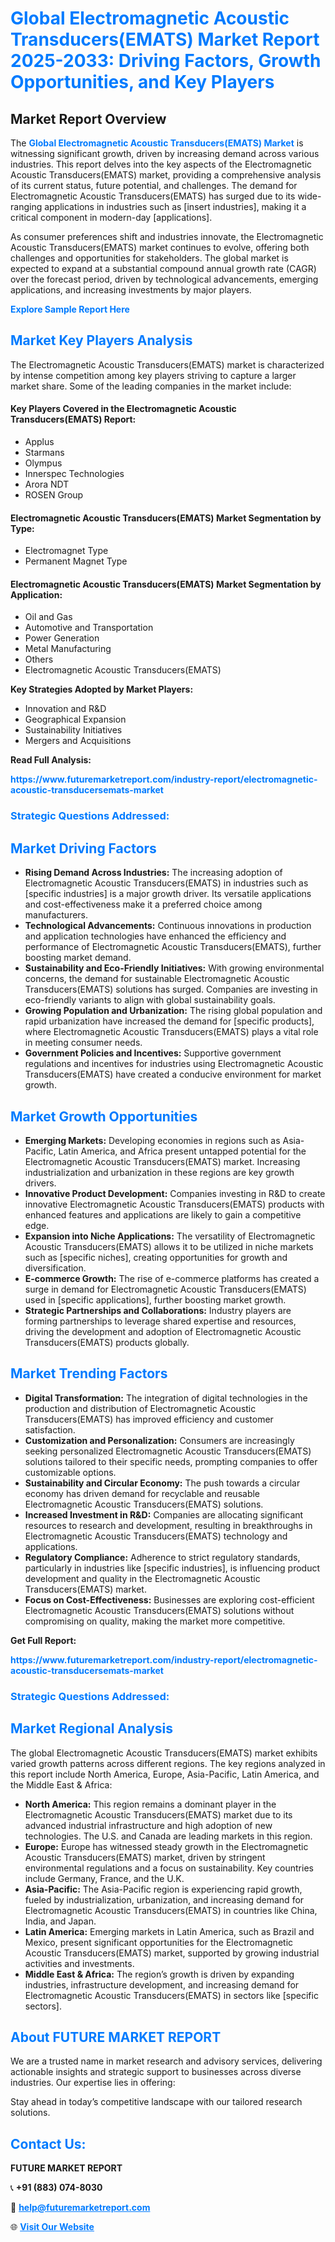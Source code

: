 <h1 style="color: #007BFF;">Global Electromagnetic Acoustic Transducers(EMATS) Market Report 2025-2033: Driving Factors, Growth Opportunities, and Key Players</h1>

<section id="overview">
<h2>Market Report Overview</h2>
<p>The <a href="https://www.futuremarketreport.com/industry-report/electromagnetic-acoustic-transducersemats-market" style="color: #007BFF; text-decoration: none;"><strong>Global Electromagnetic Acoustic Transducers(EMATS) Market</strong></a> is witnessing significant growth, driven by increasing demand across various industries. This report delves into the key aspects of the Electromagnetic Acoustic Transducers(EMATS) market, providing a comprehensive analysis of its current status, future potential, and challenges. The demand for Electromagnetic Acoustic Transducers(EMATS) has surged due to its wide-ranging applications in industries such as [insert industries], making it a critical component in modern-day [applications].</p>
<p>As consumer preferences shift and industries innovate, the Electromagnetic Acoustic Transducers(EMATS) market continues to evolve, offering both challenges and opportunities for stakeholders. The global market is expected to expand at a substantial compound annual growth rate (CAGR) over the forecast period, driven by technological advancements, emerging applications, and increasing investments by major players.</p>
</section>

<section id="overview">
<p><a href="https://www.futuremarketreport.com/request-sample/reportId=124407" style="color: #007BFF; text-decoration: none;"><strong>Explore Sample Report Here</strong></a></p>
</section>

<section id="key-players">
<h2 style="color: #007BFF;">Market Key Players Analysis</h2>
<p>The Electromagnetic Acoustic Transducers(EMATS) market is characterized by intense competition among key players striving to capture a larger market share. Some of the leading companies in the market include:</p>
<h4>Key Players Covered in the Electromagnetic Acoustic Transducers(EMATS) Report:</h4>
<ul><li>Applus</li><li>Starmans</li><li>Olympus</li><li>Innerspec Technologies</li><li>Arora NDT</li><li>ROSEN Group</li></ul>
<h4>Electromagnetic Acoustic Transducers(EMATS) Market Segmentation by Type:</h4>
<ul><li>Electromagnet Type</li><li>Permanent Magnet Type</li></ul>

<h4>Electromagnetic Acoustic Transducers(EMATS) Market Segmentation by Application:</h4>
<ul><li>Oil and Gas</li><li>Automotive and Transportation</li><li>Power Generation</li><li>Metal Manufacturing</li><li>Others</li><li>Electromagnetic Acoustic Transducers(EMATS)</li></ul>
<p><strong>Key Strategies Adopted by Market Players:</strong></p>
<ul>
<li>Innovation and R&D</li>
<li>Geographical Expansion</li>
<li>Sustainability Initiatives</li>
<li>Mergers and Acquisitions</li>
</ul>
</section>

<section>
<p><strong>Read Full Analysis: </strong></p><a href="https://www.futuremarketreport.com/industry-report/electromagnetic-acoustic-transducersemats-market" style="color: #007BFF; text-decoration: none;"><strong>https://www.futuremarketreport.com/industry-report/electromagnetic-acoustic-transducersemats-market</strong></a>
<h3 style="color: #007BFF;">Strategic Questions Addressed:</h3>
</section>

<section id="driving-factors">
<h2 style="color: #007BFF;">Market Driving Factors</h2>
<ul>
<li><strong>Rising Demand Across Industries:</strong> The increasing adoption of Electromagnetic Acoustic Transducers(EMATS) in industries such as [specific industries] is a major growth driver. Its versatile applications and cost-effectiveness make it a preferred choice among manufacturers.</li>
<li><strong>Technological Advancements:</strong> Continuous innovations in production and application technologies have enhanced the efficiency and performance of Electromagnetic Acoustic Transducers(EMATS), further boosting market demand.</li>
<li><strong>Sustainability and Eco-Friendly Initiatives:</strong> With growing environmental concerns, the demand for sustainable Electromagnetic Acoustic Transducers(EMATS) solutions has surged. Companies are investing in eco-friendly variants to align with global sustainability goals.</li>
<li><strong>Growing Population and Urbanization:</strong> The rising global population and rapid urbanization have increased the demand for [specific products], where Electromagnetic Acoustic Transducers(EMATS) plays a vital role in meeting consumer needs.</li>
<li><strong>Government Policies and Incentives:</strong> Supportive government regulations and incentives for industries using Electromagnetic Acoustic Transducers(EMATS) have created a conducive environment for market growth.</li>
</ul>
</section>

<section id="growth-opportunities">
<h2 style="color: #007BFF;">Market Growth Opportunities</h2>
<ul>
<li><strong>Emerging Markets:</strong> Developing economies in regions such as Asia-Pacific, Latin America, and Africa present untapped potential for the Electromagnetic Acoustic Transducers(EMATS) market. Increasing industrialization and urbanization in these regions are key growth drivers.</li>
<li><strong>Innovative Product Development:</strong> Companies investing in R&D to create innovative Electromagnetic Acoustic Transducers(EMATS) products with enhanced features and applications are likely to gain a competitive edge.</li>
<li><strong>Expansion into Niche Applications:</strong> The versatility of Electromagnetic Acoustic Transducers(EMATS) allows it to be utilized in niche markets such as [specific niches], creating opportunities for growth and diversification.</li>
<li><strong>E-commerce Growth:</strong> The rise of e-commerce platforms has created a surge in demand for Electromagnetic Acoustic Transducers(EMATS) used in [specific applications], further boosting market growth.</li>
<li><strong>Strategic Partnerships and Collaborations:</strong> Industry players are forming partnerships to leverage shared expertise and resources, driving the development and adoption of Electromagnetic Acoustic Transducers(EMATS) products globally.</li>
</ul>
</section>

<section id="trending-factors">
<h2 style="color: #007BFF;">Market Trending Factors</h2>
<ul>
<li><strong>Digital Transformation:</strong> The integration of digital technologies in the production and distribution of Electromagnetic Acoustic Transducers(EMATS) has improved efficiency and customer satisfaction.</li>
<li><strong>Customization and Personalization:</strong> Consumers are increasingly seeking personalized Electromagnetic Acoustic Transducers(EMATS) solutions tailored to their specific needs, prompting companies to offer customizable options.</li>
<li><strong>Sustainability and Circular Economy:</strong> The push towards a circular economy has driven demand for recyclable and reusable Electromagnetic Acoustic Transducers(EMATS) solutions.</li>
<li><strong>Increased Investment in R&D:</strong> Companies are allocating significant resources to research and development, resulting in breakthroughs in Electromagnetic Acoustic Transducers(EMATS) technology and applications.</li>
<li><strong>Regulatory Compliance:</strong> Adherence to strict regulatory standards, particularly in industries like [specific industries], is influencing product development and quality in the Electromagnetic Acoustic Transducers(EMATS) market.</li>
<li><strong>Focus on Cost-Effectiveness:</strong> Businesses are exploring cost-efficient Electromagnetic Acoustic Transducers(EMATS) solutions without compromising on quality, making the market more competitive.</li>
</ul>
</section>

<section>
<p><strong>Get Full Report: </strong></p><a href="https://www.futuremarketreport.com/industry-report/electromagnetic-acoustic-transducersemats-market" style="color: #007BFF; text-decoration: none;"><strong>https://www.futuremarketreport.com/industry-report/electromagnetic-acoustic-transducersemats-market</strong></a>
<h3 style="color: #007BFF;">Strategic Questions Addressed:</h3>
</section>


<section id="regional-analysis">
<h2 style="color: #007BFF;">Market Regional Analysis</h2>
<p>The global Electromagnetic Acoustic Transducers(EMATS) market exhibits varied growth patterns across different regions. The key regions analyzed in this report include North America, Europe, Asia-Pacific, Latin America, and the Middle East & Africa:</p>
<ul>
<li><strong>North America:</strong> This region remains a dominant player in the Electromagnetic Acoustic Transducers(EMATS) market due to its advanced industrial infrastructure and high adoption of new technologies. The U.S. and Canada are leading markets in this region.</li>
<li><strong>Europe:</strong> Europe has witnessed steady growth in the Electromagnetic Acoustic Transducers(EMATS) market, driven by stringent environmental regulations and a focus on sustainability. Key countries include Germany, France, and the U.K.</li>
<li><strong>Asia-Pacific:</strong> The Asia-Pacific region is experiencing rapid growth, fueled by industrialization, urbanization, and increasing demand for Electromagnetic Acoustic Transducers(EMATS) in countries like China, India, and Japan.</li>
<li><strong>Latin America:</strong> Emerging markets in Latin America, such as Brazil and Mexico, present significant opportunities for the Electromagnetic Acoustic Transducers(EMATS) market, supported by growing industrial activities and investments.</li>
<li><strong>Middle East & Africa:</strong> The region’s growth is driven by expanding industries, infrastructure development, and increasing demand for Electromagnetic Acoustic Transducers(EMATS) in sectors like [specific sectors].</li>
</ul>
</section>

<footer>
<h2 style="color: #007BFF;">About FUTURE MARKET REPORT</h2>
<p>We are a trusted name in market research and advisory services, delivering actionable insights and strategic support to businesses across diverse industries. Our expertise lies in offering:</p>

<p>Stay ahead in today’s competitive landscape with our tailored research solutions.</p>

<h2 style="color: #007BFF;">Contact Us:</h2>
<p><strong>FUTURE MARKET REPORT</strong></p>
<p>📞 <strong>+91 (883) 074-8030</strong></p>
<p>📧 <strong><a href="mailto:help@futuremarketreport.com" style="color: #007BFF;">help@futuremarketreport.com</a></strong></p>
<p>🌐 <strong><a href="https://www.futuremarketreport.com/" style="color: #007BFF;">Visit Our Website</a></strong></p>
</footer>
